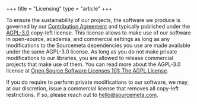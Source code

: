 +++
title = "Licensing"
type = "article"
+++

To ensure the sustainability of our projects, the software we produce is
governed by our [Contribution Agreement](/contributing) and typically published
under the [AGPL-3.0](https://www.gnu.org/licenses/agpl-3.0.en.html) copy-left
license. This license allows to make use of our software in open-source,
academia, and commercial settings as long as any modifications to the
Sourcemeta dependencies you use are made available under the same AGPL-3.0
license. As long as you do not make private modifications to our libraries, you
are allowed to release commercial projects that make use of them. You can read
more about the AGPL-3.0 license at [Open Source Software Licenses 101: The AGPL
License](https://fossa.com/blog/open-source-software-licenses-101-agpl-license/).

If you do require to perform private modifications to our software, we may, at
our discretion, issue a commercial license that removes all copy-left
restrictions. If so, please reach out to hello@sourcemeta.com.
